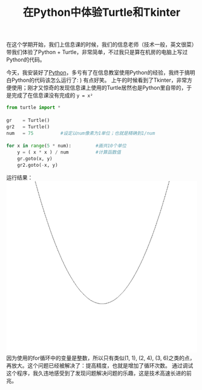﻿---
title: 在Python中体验Turtle和Tkinter
layout: post
category: [技术, Python]
---

在这个学期开始，我们上信息课的时候，我们的信息老师（技术一般，英文很菜）带我们体验了Python + Turtle，非常简单，不过我只是算在机房的电脑上写过Python的代码。

今天，我安装好了[Python](https://www.python.org/)，多亏有了在信息教室使用Python的经验，我终于搞明白Python的代码该怎么运行了: ) 有点好笑。
上午的时候看到了Tkinter，非常方便使用；刚才又惊奇的发现信息课上使用的Turtle居然也是Python里自带的，于是完成了在信息课没有完成的 ```y = x²```
```python
from turtle import *

gr    = Turtle()
gr2   = Turtle()
num   = 75          #设定以num像素为1单位；也就是精确到1/num

for x in range(5 * num):         #画共10个单位
    y = ( x * x ) / num          #计算函数值
    gr.goto(x, y)
    gr2.goto(-x, y)
```
运行结果：
![Python-Turtle](/files/img/python-turtle-1.png)
因为使用的for循环中的变量是整数，所以只有类似(1, 1), (2, 4), (3, 6)之类的点，再放大。这个问题已经被解决了：提高精度，也就是增加了循环次数。
通过调试这个程序，我久违地感受到了发现问题解决问题的乐趣，这是技术高速长进的前兆。

